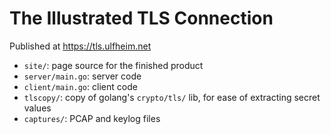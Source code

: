# The Illustrated TLS Connection

Published at https://tls.ulfheim.net

- `site/`: page source for the finished product
- `server/main.go`: server code
- `client/main.go`: client code
- `tlscopy/`: copy of golang's `crypto/tls/` lib, for ease of extracting secret values
- `captures/`: PCAP and keylog files
